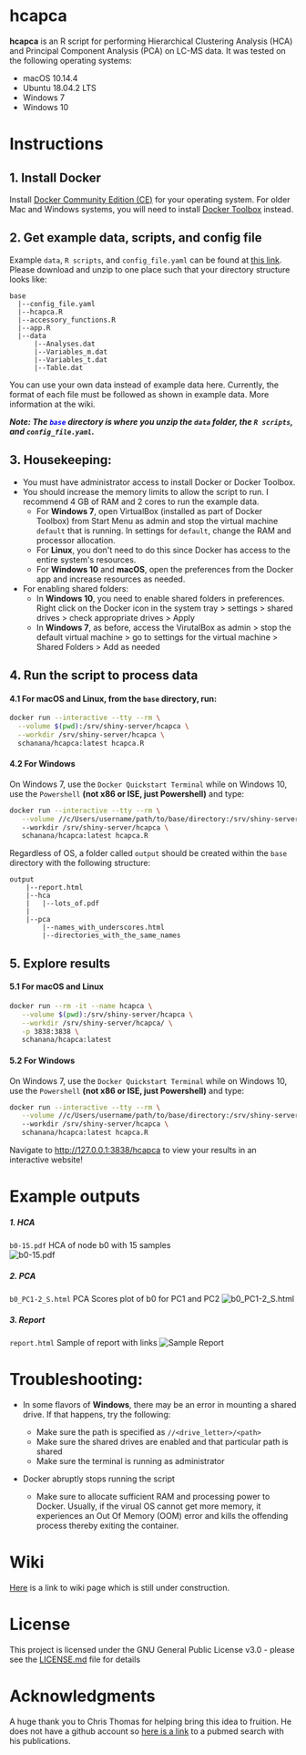 # hcapca

**hcapca** is an R script for performing Hierarchical Clustering Analysis (HCA) and Principal Component Analysis (PCA) on LC-MS data. It was tested on the following operating systems:
* macOS 10.14.4
* Ubuntu 18.04.2 LTS
* Windows 7
* Windows 10

# Instructions

## 1. Install Docker
Install [Docker Community Edition (CE)](https://docs.docker.com/install) for your operating system. For older Mac and Windows systems, you will need to install [Docker Toolbox](https://docs.docker.com/toolbox/overview) instead.

## 2. Get example data, scripts, and config file
Example `data`, `R scripts`, and `config_file.yaml` can be found at [this link](). Please download and unzip to one place such that your directory structure looks like:  
<!-- TODO: make link for all of these-->
```
base
  |--config_file.yaml
  |--hcapca.R
  |--accessory_functions.R
  |--app.R
  |--data
      |--Analyses.dat
      |--Variables_m.dat
      |--Variables_t.dat
      |--Table.dat
```
You can use your own data instead of example data here. Currently, the format of each file must be followed as shown in example data. More information at the wiki.
<!-- TODO: link to the wiki -->
**_Note: The <span style="color:blue">`base`</span> directory is where you unzip the `data` folder, the `R scripts`, and `config_file.yaml`._**


## 3.  Housekeeping:
* You must have administrator access to install Docker or Docker Toolbox.
* You should increase the memory limits to allow the script to run. I recommend 4 GB of RAM and 2 cores to run the example data. 
	* For **Windows 7**, open VirtualBox (installed as part of Docker Toolbox) from Start Menu as admin and stop the virtual machine `default` that is running. In settings for `default`, change the RAM and processor allocation.
    * For **Linux**, you don't need to do this since Docker has access to the entire system's resources.
    * For **Windows 10** and **macOS**, open the preferences from the Docker app and increase resources as needed.
* For enabling shared folders:
	* In **Windows 10**, you need to enable shared folders in preferences. Right click on the Docker icon in the system tray > settings > shared drives > check appropriate drives > Apply
	* In **Windows 7**, as before, access the VirutalBox as admin > stop the default virtual machine > go to settings for the virtual machine > Shared Folders > Add as needed

## 4. Run the script to process data
 #### 4.1 For macOS and Linux, from the `base` directory, run:
  ```bash
  docker run --interactive --tty --rm \
    --volume $(pwd):/srv/shiny-server/hcapca \
    --workdir /srv/shiny-server/hcapca \
    schanana/hcapca:latest hcapca.R
  ```
 #### 4.2 For Windows 
 On Windows 7, use the `Docker Quickstart Terminal` while on Windows 10, use the `Powershell` **(not x86 or ISE, just Powershell)** and type:
 ```bash
 docker run --interactive --tty --rm \
    --volume //c/Users/username/path/to/base/directory:/srv/shiny-server/hcapca
    --workdir /srv/shiny-server/hcapca \
    schanana/hcapca:latest hcapca.R
 ```
Regardless of OS, a folder called `output` should be created within the `base` directory with the following structure:
```
output
    |--report.html
    |--hca
    |   |--lots_of.pdf
    |
    |--pca
        |--names_with_underscores.html
        |--directories_with_the_same_names
```
## 5. Explore results
  #### 5.1 For macOS and Linux
```bash
docker run --rm -it --name hcapca \
   --volume $(pwd):/srv/shiny-server/hcapca \
   --workdir /srv/shiny-server/hcapca/ \
   -p 3838:3838 \
   schanana/hcapca:latest
```
 #### 5.2 For Windows 
 On Windows 7, use the `Docker Quickstart Terminal` while on Windows 10, use the `Powershell` **(not x86 or ISE, just Powershell)** and type:
 ```bash
 docker run --interactive --tty --rm \
    --volume //c/Users/username/path/to/base/directory:/srv/shiny-server/hcapca
    --workdir /srv/shiny-server/hcapca \
    schanana/hcapca:latest hcapca.R
 ```
Navigate to http://127.0.0.1:3838/hcapca to view your results in an interactive website!

  # Example outputs
  ##### 1. HCA
  `b0-15.pdf` HCA of node b0 with 15 samples  
  ![b0-15.pdf](./example_outputs/b0-15.jpg)
  ##### 2. PCA  
  `b0_PC1-2_S.html` PCA Scores plot of b0 for PC1 and PC2
  ![b0_PC1-2_S.html](./example_outputs/b0_PC1-2_S.html.png)
  ##### 3. Report  
  `report.html` Sample of report with links
  ![Sample Report](./example_outputs/report.png)

# Troubleshooting:
* In some flavors of **Windows**, there may be an error in mounting a shared drive. If that happens, try the following:
   * Make sure the path is specified as `//<drive_letter>/<path>`
   * Make sure the shared drives are enabled and that particular path is shared
   * Make sure the terminal is running as administrator

* Docker abruptly stops running the script
  * Make sure to allocate sufficient RAM and processing power to Docker. Usually, if the virual OS cannot get more memory, it experiences an Out Of Memory (OOM) error and kills the offending process thereby exiting the container.
  
# Wiki
[Here](https://github.com/chanana/hcapca/wiki) is a link to wiki page which is still under construction.

# License
This project is licensed under the GNU General Public License v3.0 - please see the [LICENSE.md](LICENSE.md) file for details

# Acknowledgments
A huge thank you to Chris Thomas for helping bring this idea to fruition. He does not have a github account so [here is a link](https://www.ncbi.nlm.nih.gov/pubmed/?term=Thomas%5BAuthor%5D%20AND%20Bugni%5BAuthor%5D&cmd=DetailsSearch) to a pubmed search with his publications.
